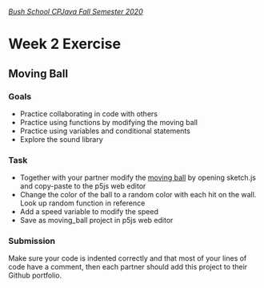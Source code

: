 [_Bush School CPJava Fall Semester 2020_](https://chandrunarayan.github.io/cpjava/)
# Week 2 Exercise

## Moving Ball

### Goals
* Practice collaborating in code with others
* Practice using functions by modifying the moving ball
* Practice using variables and conditional statements
* Explore the sound library

### Task

* Together with your partner modify the [moving ball](../code/moving_ball/sketch.js) by opening sketch.js and copy-paste to the p5js web editor
* Change the color of the ball to a random color with each hit on the wall. Look up random function in reference
* Add a speed variable to modify the speed
* Save as moving_ball project in p5js web editor

### Submission
Make sure your code is indented correctly and that most of your lines of code have a comment, then each partner should add this project to their Github portfolio.


